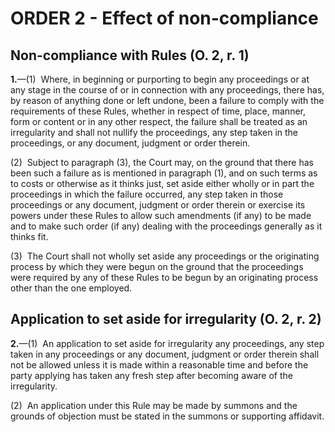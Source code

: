 # ORDER 2 - Effect of non-compliance

## Non-compliance with Rules (O. 2, r. 1)

**1.**—(1)  Where, in beginning or purporting to begin any proceedings or at any stage in the course of or in connection with any proceedings, there has, by reason of anything done or left undone, been a failure to comply with the requirements of these Rules, whether in respect of time, place, manner, form or content or in any other respect, the failure shall be treated as an irregularity and shall not nullify the proceedings, any step taken in the proceedings, or any document, judgment or order therein.



(2)  Subject to paragraph (3), the Court may, on the ground that there has been such a failure as is mentioned in paragraph (1), and on such terms as to costs or otherwise as it thinks just, set aside either wholly or in part the proceedings in which the failure occurred, any step taken in those proceedings or any document, judgment or order therein or exercise its powers under these Rules to allow such amendments (if any) to be made and to make such order (if any) dealing with the proceedings generally as it thinks fit.



(3)  The Court shall not wholly set aside any proceedings or the originating process by which they were begun on the ground that the proceedings were required by any of these Rules to be begun by an originating process other than the one employed.

## Application to set aside for irregularity (O. 2, r. 2)

**2.**—(1)  An application to set aside for irregularity any proceedings, any step taken in any proceedings or any document, judgment or order therein shall not be allowed unless it is made within a reasonable time and before the party applying has taken any fresh step after becoming aware of the irregularity.



(2)  An application under this Rule may be made by summons and the grounds of objection must be stated in the summons or supporting affidavit.

